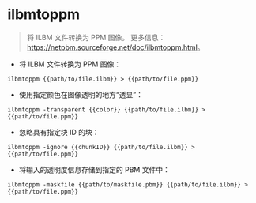# ilbmtoppm

> 将 ILBM 文件转换为 PPM 图像。
> 更多信息：<https://netpbm.sourceforge.net/doc/ilbmtoppm.html>。

- 将 ILBM 文件转换为 PPM 图像：

`ilbmtoppm {{path/to/file.ilbm}} > {{path/to/file.ppm}}`

- 使用指定颜色在图像透明的地方“透显”：

`ilbmtoppm -transparent {{color}} {{path/to/file.ilbm}} > {{path/to/file.ppm}}`

- 忽略具有指定块 ID 的块：

`ilbmtoppm -ignore {{chunkID}} {{path/to/file.ilbm}} > {{path/to/file.ppm}}`

- 将输入的透明度信息存储到指定的 PBM 文件中：

`ilbmtoppm -maskfile {{path/to/maskfile.pbm}} {{path/to/file.ilbm}} > {{path/to/file.ppm}}`